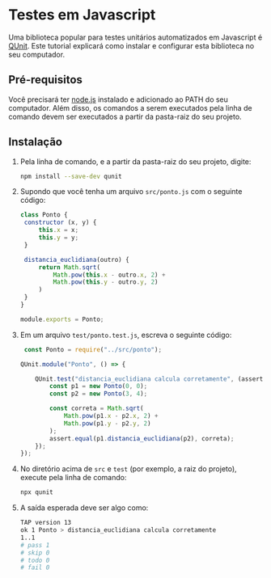 # Testes em Javascript

Uma biblioteca popular para testes unitários automatizados em Javascript é [QUnit](). Este tutorial explicará como 
instalar e configurar esta biblioteca no seu computador.

## Pré-requisitos

Você precisará ter [node.js](https://nodejs.org/pt) instalado e adicionado ao PATH do seu computador. Além disso,
os comandos a serem executados pela linha de comando devem ser executados a partir da pasta-raiz do seu projeto.

## Instalação

1. Pela linha de comando, e a partir da pasta-raiz do seu projeto, digite:
   ```bash
   npm install --save-dev qunit
   ```

2. Supondo que você tenha um arquivo `src/ponto.js` com o seguinte código:
   ```javascript
   class Ponto {
    constructor (x, y) {
        this.x = x;
        this.y = y;
    }

    distancia_euclidiana(outro) {
        return Math.sqrt(
            Math.pow(this.x - outro.x, 2) +
            Math.pow(this.y - outro.y, 2)
        )
    }
   }
   
   module.exports = Ponto;
   ```

3. Em um arquivo `test/ponto.test.js`, escreva o seguinte código:

   ```javascript
    const Ponto = require("../src/ponto");

   QUnit.module("Ponto", () => {
   
       QUnit.test("distancia_euclidiana calcula corretamente", (assert) => {
           const p1 = new Ponto(0, 0);
           const p2 = new Ponto(3, 4);
   
           const correta = Math.sqrt(
               Math.pow(p1.x - p2.x, 2) +
               Math.pow(p1.y - p2.y, 2)
           );
           assert.equal(p1.distancia_euclidiana(p2), correta);
       });
   });
   ```

4. No diretório acima de `src` e `test` (por exemplo, a raiz do projeto), execute pela linha de comando:
   ```bash
   npx qunit
   ```

5. A saída esperada deve ser algo como:

   ```bash
   TAP version 13
   ok 1 Ponto > distancia_euclidiana calcula corretamente
   1..1
   # pass 1
   # skip 0
   # todo 0
   # fail 0
   ```

